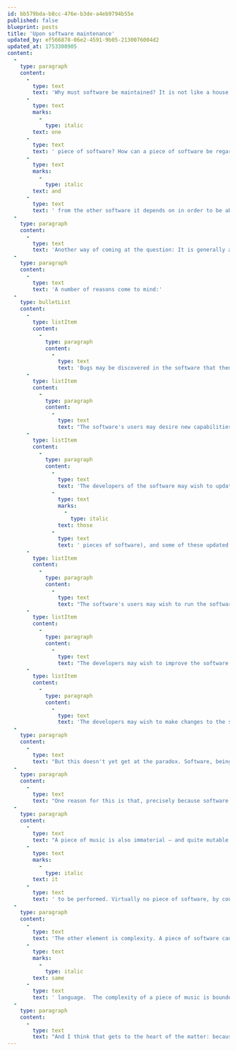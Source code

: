 ```yaml
---
id: bb579bda-b8cc-476e-b3de-a4eb9794b55e
published: false
blueprint: posts
title: 'Upon software maintenance'
updated_by: ef566878-06e2-4591-9b05-2130076004d2
updated_at: 1753308905
content:
  -
    type: paragraph
    content:
      -
        type: text
        text: 'Why must software be maintained? It is not like a house; it does not, when left to its own devices, fall apart. The hardware it runs on certainly does; and it seems that the material condition of software is that hardware; nonetheless, it is appropriate to regard a piece of software as a distinct artifact. (This already leads to all kinds of complications, such as: what constitutes '
      -
        type: text
        marks:
          -
            type: italic
        text: one
      -
        type: text
        text: ' piece of software? How can a piece of software be regarded as a entity in its own right, separate both from any hardware '
      -
        type: text
        marks:
          -
            type: italic
        text: and
      -
        type: text
        text: ' from the other software it depends on in order to be able to run? Can we really take for granted a clear distinction between hardware and software? (Where does firmware fall?) It might be helpful to define a piece of software in terms of the semantics of the programming languages in which it is written. Although the plural there poses problems ...)'
  -
    type: paragraph
    content:
      -
        type: text
        text: 'Another way of coming at the question: It is generally acknowledged in the world of software development that the life of a piece of software is the life of the community of people that develops and maintains it. Nobody wants to use software that lacks such a community or whose development community is moribund – such software is "unmaintained" and if it is presumed to remain that way it is considered "dead". But why does software need to be alive in the first place?'
  -
    type: paragraph
    content:
      -
        type: text
        text: 'A number of reasons come to mind:'
  -
    type: bulletList
    content:
      -
        type: listItem
        content:
          -
            type: paragraph
            content:
              -
                type: text
                text: 'Bugs may be discovered in the software that then must be fixed'
      -
        type: listItem
        content:
          -
            type: paragraph
            content:
              -
                type: text
                text: "The software's users may desire new capabilities to be added to the software"
      -
        type: listItem
        content:
          -
            type: paragraph
            content:
              -
                type: text
                text: 'The developers of the software may wish to update its software dependencies (why? perhaps in order to benefit from bug fixes etc. in '
              -
                type: text
                marks:
                  -
                    type: italic
                text: those
              -
                type: text
                text: ' pieces of software), and some of these updated dependencies may require changes to the dependent software'
      -
        type: listItem
        content:
          -
            type: paragraph
            content:
              -
                type: text
                text: "The software's users may wish to run the software in a environment in which it is not yet capable of running, so the developers may add that capability. (E.g. porting it to a new processor architecture or operating system.)"
      -
        type: listItem
        content:
          -
            type: paragraph
            content:
              -
                type: text
                text: "The developers may wish to improve the software's performance, that is, to make more efficient its use of computing resources"
      -
        type: listItem
        content:
          -
            type: paragraph
            content:
              -
                type: text
                text: 'The developers may wish to make changes to the software that are not expected to affect its observable behaviour, but that are beneficial in connection with the ways in which the developers relate to the software as developers, i.e. that facilitate the development process somehow – changes that make the software more amenable to auditing or to static analysis, or that make it more modular, or "cleaner", for example'
  -
    type: paragraph
    content:
      -
        type: text
        text: "But this doesn't yet get at the paradox. Software, being immaterial, ought to possess the kind of perfection that philosophers have always associated with immateriality. Yet software manifestly demands continual maintenance and improvement to such a degree as rivals the most maintenance-intensive material artifacts."
  -
    type: paragraph
    content:
      -
        type: text
        text: "One reason for this is that, precisely because software is immaterial, it is mutable in a way that no material artifact is. Other immaterial things are also mutable in a way that is peculiar to their immateriality – such as a natural language. A natural language's existence, however, and therefore its ability to change, is dispersed across innumerably many and unfathomably diverse speakers and communities of speakers and circumstances in which speech occurs. The change it undergoes is therefore necessarily very slow and uncoordinated and it cannot be controlled by any one person or group of people. If someone says they have codified a natural language in a written document and can change the language as they please by changing that document, then they are mistaken, because that document is something quite different from a natural language."
  -
    type: paragraph
    content:
      -
        type: text
        text: "A piece of music is also immaterial – and quite mutable. It may be codified in a written document using standard notation, or it may be learned only by ear; in either case, it can be changed at will by changing the written document or by performing one's own variation on it, respectively. Like a piece of software, and unlike a natural language, it is a single artifact, rather than a system of communication and expression that is distribution across uncountable communities of speakers (and it may, like a piece of software, be defined by a written document); this greatly facilitates mutability. Unlike software, there is not much pressure on a piece of music to change. If a composer wishes to respond to new demands that they feel the cultural moment in which they and their music are situated makes on art, they are more likely to compose a new piece than to revise an existing one. More importantly (I feel), a piece of music does not, unlike (by analogy) software, actively depend on the performance of specific other pieces of music in specific ways in order for "
      -
        type: text
        marks:
          -
            type: italic
        text: it
      -
        type: text
        text: ' to be performed. Virtually no piece of software, by contrast, stands alone; in order for my web browser to continue to run, my window manager, my kernel, etc., must continue to run – on the same hardware, in the same environment.'
  -
    type: paragraph
    content:
      -
        type: text
        text: 'The other element is complexity. A piece of software can be arbitrarily complicated. Can a natural language, a piece of music, be just as complicated? In practice, I think, no. The complexity of a natural language (and just how do we measure that, anyway? what does it even mean?—) is bounded by the requirement that every person be able to use it effectively enough to meet their own social needs having only learned by the example of their parents and peers and by a certain degree of explicit training in school – and by the requirement that all these users of a language must learn more or less the '
      -
        type: text
        marks:
          -
            type: italic
        text: same
      -
        type: text
        text: ' language.  The complexity of a piece of music is bounded by the capacities of those who might wish to perform it and by their ability to co-ordinate this performance in real time. (Notably, this really limits the number of performers who can participate in the same performance.) But there is no limit to the complexity of a piece of software, because the running software involves no people.'
  -
    type: paragraph
    content:
      -
        type: text
        text: "And I think that gets to the heart of the matter: because I believe the best analogy for a piece of software is an organization of people following rules. The things we now use software to do – calculate payroll, set type, send and receive messages across a distributed network – have otherwise been done by people – obviously. But the most complicated software applications arise where there is either a very complicated set of rules to follow (payroll) or where there is a need to talk to and co-ordinate with other pieces of software (mail). Well – this bit of my argument is especially underbaked, so I'll leave it at that for now."
---
```

